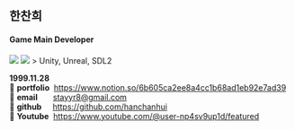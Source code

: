 ## 한찬희
#### Game Main Developer
<img src="https://img.shields.io/badge/C++-00599C?style=flat-square&logo=C++&logoColor=white"/>
<img src="https://img.shields.io/badge/C#-239120?style=flat-square&logo=CSharp&logoColor=white"/>
> Unity, Unreal, SDL2

**1999.11.28**<br/>
:star2: **portfolio**&nbsp;&nbsp;https://www.notion.so/6b605ca2ee8a4cc1b68ad1eb92e7ad39 <br/>
:star2: **email**&nbsp;&nbsp;&nbsp;&nbsp;&nbsp;&nbsp;&nbsp;stayyr8@gmail.com <br/>
:star2: **github**&nbsp;&nbsp;&nbsp;&nbsp;&nbsp;https://github.com/hanchanhui <br/>
:star2: **Youtube**&nbsp;&nbsp;https://www.youtube.com/@user-np4sv9up1d/featured <br/>
